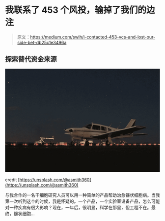 # 我联系了 453 个风投，输掉了我们的边注

> 原文：<https://medium.com/swlh/i-contacted-453-vcs-and-lost-our-side-bet-db25c1e3496a>

## 探索替代资金来源

![](img/38e46e834258053de76156a711985285.png)

credit [https://unsplash.com/@asmith360](https://unsplash.com/@asmith360)

与我合作的一名干细胞研究人员可以用一种简单的产品帮助治愈镰状细胞病。当我第一次听到这个的时候，我是怀疑的。一个产品，一个实验室设备产品，怎么可能对一种疾病有很大影响？现在，一年后，很明显，科学在那里，但工程不在。最终，镰状细胞…